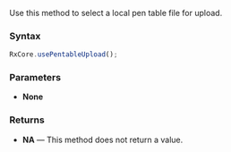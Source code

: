 Use this method to select a local pen table file for upload.

### Syntax

```typescript
RxCore.usePentableUpload();
```

### Parameters

- **None**

### Returns

- **NA** — This method does not return a value.